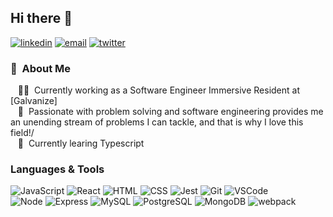 ## Hi there 👋

<p align="left">
  <a href="https://www.linkedin.com/in/allen-alejandro"><img src="https://img.icons8.com/color/96/000000/linkedin.png" alt="linkedin"/></a>
  <a href="mailto:allenalejandro3@gmail.com"><img src="https://img.icons8.com/color/96/000000/gmail.png" alt="email"/></a>
  <a href="https://twitter.com/allen_codes"><img src="https://img.icons8.com/color/96/000000/twitter-squared.png" alt="twitter"/></a>
</p>

### :space_invader: &nbsp;About Me

&nbsp;&nbsp;&nbsp;:technologist: &nbsp;Currently working as a Software Engineer Immersive Resident at [Galvanize]<br />
&nbsp;&nbsp;&nbsp;:heartbeat: &nbsp;Passionate with problem solving and software engineering provides me an unending stream of problems I can tackle, and that is why I love this field!/<br />
&nbsp;&nbsp;&nbsp;:seedling: &nbsp;Currently learing Typescript

### Languages & Tools

![JavaScript](https://img.shields.io/badge/JavaScript%20-%23323330.svg?&style=flat-square&logo=javascript&logoColor=%23F7DF1E)
![React](https://img.shields.io/badge/React%20-%2320232a.svg?&style=flat-square&logo=react&logoColor=%2361DAFB)
![HTML](https://img.shields.io/badge/HTML5%20-%23E34F26.svg?&style=flat-square&logo=html5&logoColor=white)
![CSS](https://img.shields.io/badge/CSS3%20-%231572B6.svg?&style=flat-square&logo=css3&logoColor=white)
![Jest](https://img.shields.io/badge/Jest%20-%23C21325.svg?&style=flat-square&logo=Jest&logoColor=white)
![Git](https://img.shields.io/badge/Git%20-%23F05033.svg?&style=flat-square&logo=git&logoColor=white)
![VSCode](https://img.shields.io/badge/VS%20Code%20-%23007ACC.svg?&style=flat-square&logo=visual-studio-code&logoColor=white) <br />
![Node](https://img.shields.io/badge/Node.js%20-%2343853D.svg?&style=flat-square&logo=node.js&logoColor=white)
![Express](https://img.shields.io/badge/Express%20-%23404d59.svg?&style=flat-square)
![MySQL](https://img.shields.io/badge/MySQL-%2300f.svg?&style=flat-square&logo=mysql&logoColor=white)
![PostgreSQL](https://img.shields.io/badge/PostgreSQL-%23316192.svg?&style=flat-square&logo=postgresql&logoColor=white)
![MongoDB](https://img.shields.io/badge/MongoDB-%234ea94b.svg?&style=flat-square&logo=mongodb&logoColor=white)
![webpack](https://img.shields.io/badge/webpack%20-%238DD6F9.svg?&style=flat-square&logo=webpack&logoColor=black)
